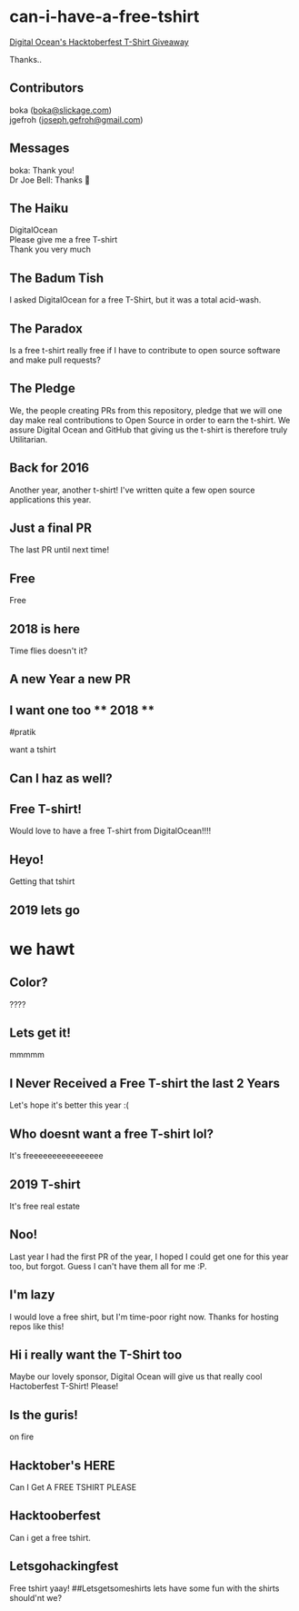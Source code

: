 # can-i-have-a-free-tshirt
[Digital Ocean's Hacktoberfest T-Shirt Giveaway](https://hacktoberfest.digitalocean.com/)  

Thanks..

## Contributors
boka (boka@slickage.com)  
jgefroh (joseph.gefroh@gmail.com)

## Messages
boka:  Thank you!  
Dr Joe Bell: Thanks :hugs:

## The Haiku
DigitalOcean  
Please give me a free T-shirt  
Thank you very much 

## The Badum Tish
I asked DigitalOcean for a free T-Shirt, but it was a total acid-wash.

## The Paradox
Is a free t-shirt really free if I have to contribute to open source software and make pull requests?

## The Pledge
We, the people creating PRs from this repository, pledge that we will one day make real contributions to Open Source in order to earn the t-shirt. We assure Digital Ocean and GitHub that giving us the t-shirt is therefore truly Utilitarian.

## Back for 2016
Another year, another t-shirt! I've written quite a few open source applications this year.

## Just a final PR
The last PR until next time!

## Free 
Free

## 2018 is here
Time flies doesn't it?

## A new Year a new PR

## I want one too ** 2018 **

#pratik

want a tshirt

## Can I haz as well?

## Free T-shirt!
Would love to have a free T-shirt from DigitalOcean!!!!

## Heyo!
Getting that tshirt 
## 2019 lets go
we hawt
=======

## Color?
????

## Lets get it!

mmmmm

## I Never Received a Free T-shirt the last 2 Years
Let's hope it's better this year :(

## Who doesnt want a free T-shirt lol?
It's freeeeeeeeeeeeeeee

## 2019 T-shirt
It's free real estate

## Noo!
Last year I had the first PR of the year, I hoped I could get one for this year too, but forgot. Guess I can't have them all for me :P.

## I'm lazy
I would love a free shirt, but I'm time-poor right now. Thanks for hosting repos like this!

## Hi i really want the T-Shirt too
Maybe our lovely sponsor, Digital Ocean will give us that really cool Hactoberfest T-Shirt! Please!

## Is the guris!
on fire

## Hacktober's HERE
Can I Get A FREE TSHIRT PLEASE
## Hacktooberfest
Can i get a free tshirt.
## Letsgohackingfest
Free tshirt yaay!
##Letsgetsomeshirts
lets have some fun with the shirts should'nt we?

